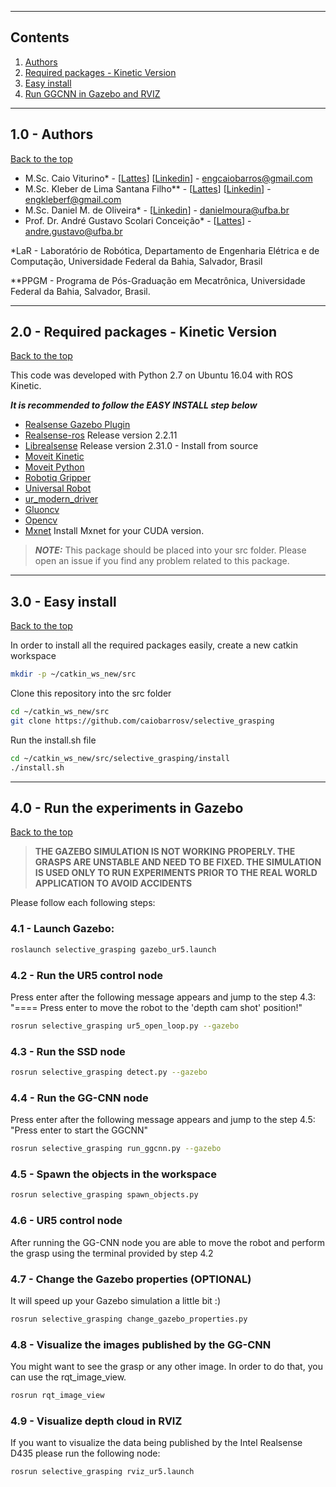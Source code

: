 <a id="top"></a>

------------
## Contents

1. [Authors](#1.0)
2. [Required packages - Kinetic Version](#2.0)
3. [Easy install](#3.0)
4. [Run GGCNN in Gazebo and RVIZ](#4.0)

------------
<a name="1.0"></a>
## 1.0 - Authors
[Back to the top](#top)

- M.Sc. Caio Viturino* - [[Lattes](http://lattes.cnpq.br/4355017524299952)] [[Linkedin](https://www.linkedin.com/in/engcaiobarros/)] - engcaiobarros@gmail.com
- M.Sc. Kleber de Lima Santana Filho** - [[Lattes](http://lattes.cnpq.br/3942046874020315)] [[Linkedin](https://www.linkedin.com/in/engkleberfilho/)] - engkleberf@gmail.com
- M.Sc. Daniel M. de Oliveira* - [[Linkedin](https://www.linkedin.com/in/daniel-moura-de-oliveira-9b6754120/)] - danielmoura@ufba.br 
- Prof. Dr. André Gustavo Scolari Conceição* - [[Lattes](http://lattes.cnpq.br/6840685961007897)] - andre.gustavo@ufba.br

*LaR - Laboratório de Robótica, Departamento de Engenharia Elétrica e de Computação, Universidade Federal da Bahia, Salvador, Brasil

**PPGM - Programa de Pós-Graduação em Mecatrônica, Universidade Federal da Bahia, Salvador, Brasil.

------------
<a name="2.0"></a>
## 2.0 - Required packages - Kinetic Version
[Back to the top](#top)

This code was developed with Python 2.7 on Ubuntu 16.04 with ROS Kinetic.

**_It is recommended to follow the EASY INSTALL step below_**

- [Realsense Gazebo Plugin](https://github.com/pal-robotics/realsense_gazebo_plugin)
- [Realsense-ros](https://github.com/IntelRealSense/realsense-ros) Release version 2.2.11
- [Librealsense](https://github.com/IntelRealSense/librealsense) Release version 2.31.0 - Install from source
- [Moveit Kinetic](https://moveit.ros.org/install/)
- [Moveit Python](https://github.com/mikeferguson/moveit_python)
- [Robotiq Gripper](https://github.com/crigroup/robotiq)
- [Universal Robot](https://github.com/ros-industrial/universal_robot)
- [ur_modern_driver](https://github.com/ros-industrial/ur_modern_driver)
- [Gluoncv](https://github.com/dmlc/gluon-cv)
- [Opencv](https://github.com/opencv/opencv)
- [Mxnet](https://mxnet.apache.org/) Install Mxnet for your CUDA version.

> **_NOTE:_**  This package should be placed into your src folder. Please open an issue if you find any problem related to this package.

------------
<a name="3.0"></a>
## 3.0 - Easy install
[Back to the top](#top)

In order to install all the required packages easily, create a new catkin workspace
```bash
mkdir -p ~/catkin_ws_new/src
```

Clone this repository into the src folder
```bash
cd ~/catkin_ws_new/src
git clone https://github.com/caiobarrosv/selective_grasping
```

Run the install.sh file
```bash
cd ~/catkin_ws_new/src/selective_grasping/install
./install.sh
```
------------
<a name="4.0"></a>
## 4.0 - Run the experiments in Gazebo
[Back to the top](#top)

> **THE GAZEBO SIMULATION IS NOT WORKING PROPERLY. THE GRASPS ARE UNSTABLE AND NEED TO BE FIXED. THE SIMULATION IS USED ONLY TO RUN EXPERIMENTS PRIOR TO THE REAL WORLD APPLICATION TO AVOID ACCIDENTS**

Please follow each following steps:

### 4.1 - Launch Gazebo:

```bash
roslaunch selective_grasping gazebo_ur5.launch
```

### 4.2 - Run the UR5 control node 
Press enter after the following message appears and jump to the step 4.3:
"==== Press enter to move the robot to the 'depth cam shot' position!"
```bash
rosrun selective_grasping ur5_open_loop.py --gazebo
```

### 4.3 - Run the SSD node
```bash
rosrun selective_grasping detect.py --gazebo
```

### 4.4 - Run the GG-CNN node
Press enter after the following message appears and jump to the step 4.5:
"Press enter to start the GGCNN"
```bash
rosrun selective_grasping run_ggcnn.py --gazebo
```

### 4.5 - Spawn the objects in the workspace
```bash
rosrun selective_grasping spawn_objects.py
```

### 4.6 - UR5 control node
After running the GG-CNN node you are able to move the robot and perform the grasp using the terminal provided by step 4.2



### 4.7 - Change the Gazebo properties (OPTIONAL)
It will speed up your Gazebo simulation a little bit :)
```bash
rosrun selective_grasping change_gazebo_properties.py
```

### 4.8 - Visualize the images published by the GG-CNN
You might want to see the grasp or any other image. In order to do that, you can use the rqt_image_view.
```bash
rosrun rqt_image_view
```

### 4.9 - Visualize depth cloud in RVIZ
If you want to visualize the data being published by the Intel Realsense D435 please run the following node:
```bash
rosrun selective_grasping rviz_ur5.launch
```